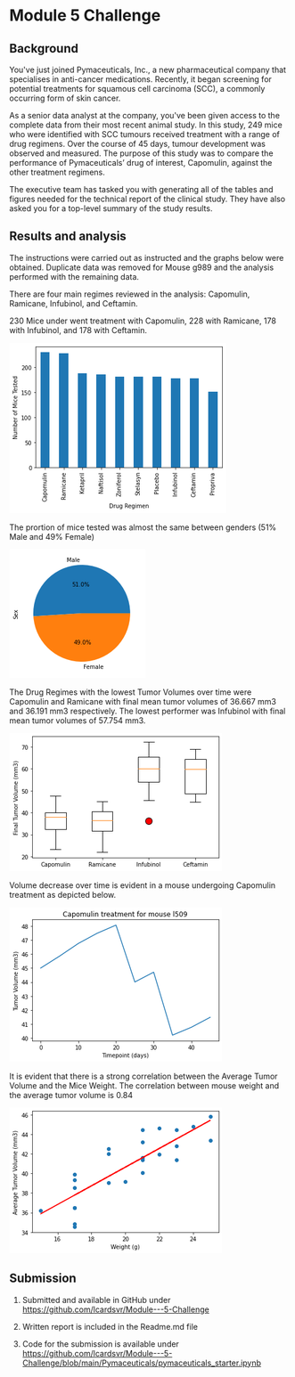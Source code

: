 # Module 5 Challenge

## Background


You've just joined Pymaceuticals, Inc., a new pharmaceutical company that specialises in anti-cancer medications. Recently, it began screening for potential treatments for squamous cell carcinoma (SCC), a commonly occurring form of skin cancer.

As a senior data analyst at the company, you've been given access to the complete data from their most recent animal study. In this study, 249 mice who were identified with SCC tumours received treatment with a range of drug regimens. Over the course of 45 days, tumour development was observed and measured. The purpose of this study was to compare the performance of Pymaceuticals’ drug of interest, Capomulin, against the other treatment regimens.

The executive team has tasked you with generating all of the tables and figures needed for the technical report of the clinical study. They have also asked you for a top-level summary of the study results.

## Results and analysis

The instructions were carried out as instructed and the graphs below were obtained. Duplicate data was removed for Mouse g989 and the analysis performed with the remaining data. 

There are four main regimes reviewed in the analysis: Capomulin, Ramicane, Infubinol, and Ceftamin.

230 Mice under went treatment with Capomulin, 228 with Ramicane, 178 with Infubinol, and 178 with Ceftamin.

![Mice Tester per Drug Regime](Drug_Regimen_Number_Mice_Tested.png)

The prortion of mice tested was almost the same between genders (51% Male and 49% Female)

![Male-Female tested percentage](Male_Female_Percentage.png)

The Drug Regimes with the lowest Tumor Volumes over time were Capomulin and Ramicane with final mean tumor volumes of 36.667 mm3 and 36.191 mm3 respectively. The lowest performer was Infubinol with final mean tumor volumes of 57.754 mm3.

![Box plots Final Tumor Volume per Drug Regime](Box_plot_Final_Tumor_DrugRegime.png)

Volume decrease over time is evident in a mouse undergoing Capomulin treatment as depicted below.

![Tumor volume evolution in a Mouse under Capomulin Treatment](Tumor_Vol_time_Capomulin.png)

It is evident that there is a strong correlation between the Average Tumor Volume and the Mice Weight. The correlation between mouse weight and the average tumor volume is 0.84

![Relation between Average Tumor Volume vs Mouse Weight](AvgTumorVol_Weight.png)


## Submission

1. Submitted and available in GitHub under https://github.com/lcardsvr/Module---5-Challenge

2. Written report is included in the Readme.md file 

3. Code for the submission is available under https://github.com/lcardsvr/Module---5-Challenge/blob/main/Pymaceuticals/pymaceuticals_starter.ipynb



